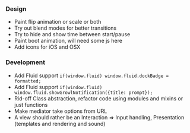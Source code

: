 ### Design ###

* Paint flip animation or scale or both
* Try out blend modes for better transitions
* Try to hide and show time between start/pause
* Paint boot animation, will need some js here
* Add icons for iOS and OSX

### Development ####

* Add Fluid support `if(window.fluid) window.fluid.dockBadge = formatted;`
* Add Fluid support `if(window.fluid) window.fluid.showGrowlNotification({title: prompt});`
* Rid-off Class abstraction, refactor code using modules and mixins or just functions
* Make mediator take options from URL
* A view should rather be an Interaction => Input handling, Presentation (templates and rendering and sound)
